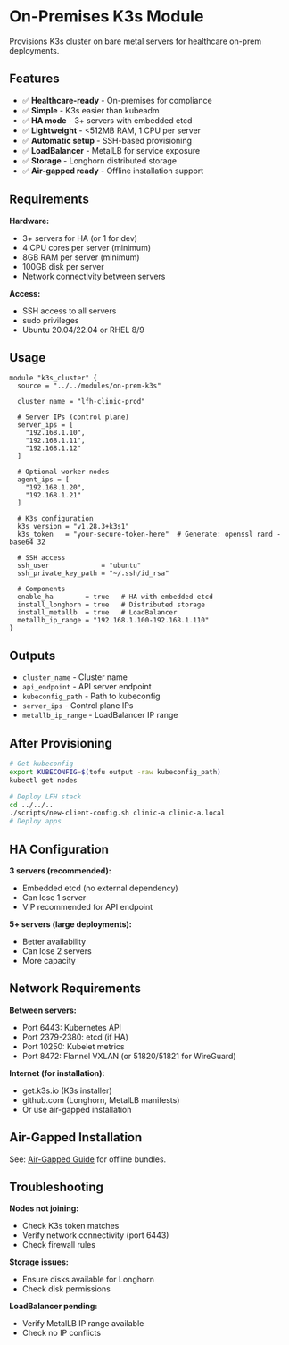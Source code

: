 # On-Premises K3s Module

Provisions K3s cluster on bare metal servers for healthcare on-prem deployments.

## Features

- ✅ **Healthcare-ready** - On-premises for compliance
- ✅ **Simple** - K3s easier than kubeadm
- ✅ **HA mode** - 3+ servers with embedded etcd
- ✅ **Lightweight** - <512MB RAM, 1 CPU per server
- ✅ **Automatic setup** - SSH-based provisioning
- ✅ **LoadBalancer** - MetalLB for service exposure
- ✅ **Storage** - Longhorn distributed storage
- ✅ **Air-gapped ready** - Offline installation support

## Requirements

**Hardware:**
- 3+ servers for HA (or 1 for dev)
- 4 CPU cores per server (minimum)
- 8GB RAM per server (minimum)
- 100GB disk per server
- Network connectivity between servers

**Access:**
- SSH access to all servers
- sudo privileges
- Ubuntu 20.04/22.04 or RHEL 8/9

## Usage

```hcl
module "k3s_cluster" {
  source = "../../modules/on-prem-k3s"
  
  cluster_name = "lfh-clinic-prod"
  
  # Server IPs (control plane)
  server_ips = [
    "192.168.1.10",
    "192.168.1.11",
    "192.168.1.12"
  ]
  
  # Optional worker nodes
  agent_ips = [
    "192.168.1.20",
    "192.168.1.21"
  ]
  
  # K3s configuration
  k3s_version = "v1.28.3+k3s1"
  k3s_token   = "your-secure-token-here"  # Generate: openssl rand -base64 32
  
  # SSH access
  ssh_user             = "ubuntu"
  ssh_private_key_path = "~/.ssh/id_rsa"
  
  # Components
  enable_ha        = true   # HA with embedded etcd
  install_longhorn = true   # Distributed storage
  install_metallb  = true   # LoadBalancer
  metallb_ip_range = "192.168.1.100-192.168.1.110"
}
```

## Outputs

- `cluster_name` - Cluster name
- `api_endpoint` - API server endpoint
- `kubeconfig_path` - Path to kubeconfig
- `server_ips` - Control plane IPs
- `metallb_ip_range` - LoadBalancer IP range

## After Provisioning

```bash
# Get kubeconfig
export KUBECONFIG=$(tofu output -raw kubeconfig_path)
kubectl get nodes

# Deploy LFH stack
cd ../../..
./scripts/new-client-config.sh clinic-a clinic-a.local
# Deploy apps
```

## HA Configuration

**3 servers (recommended):**
- Embedded etcd (no external dependency)
- Can lose 1 server
- VIP recommended for API endpoint

**5+ servers (large deployments):**
- Better availability
- Can lose 2 servers
- More capacity

## Network Requirements

**Between servers:**
- Port 6443: Kubernetes API
- Port 2379-2380: etcd (if HA)
- Port 10250: Kubelet metrics
- Port 8472: Flannel VXLAN (or 51820/51821 for WireGuard)

**Internet (for installation):**
- get.k3s.io (K3s installer)
- github.com (Longhorn, MetalLB manifests)
- Or use air-gapped installation

## Air-Gapped Installation

See: [Air-Gapped Guide](https://docs.k3s.io/installation/airgap) for offline bundles.

## Troubleshooting

**Nodes not joining:**
- Check K3s token matches
- Verify network connectivity (port 6443)
- Check firewall rules

**Storage issues:**
- Ensure disks available for Longhorn
- Check disk permissions

**LoadBalancer pending:**
- Verify MetalLB IP range available
- Check no IP conflicts
